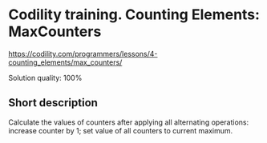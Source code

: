 # Codility training. Counting Elements:  MaxCounters

https://codility.com/programmers/lessons/4-counting_elements/max_counters/

Solution quality: 100%

## Short description

Calculate the values of counters after applying all alternating operations: increase counter by 1; set value of all counters to current maximum. 
